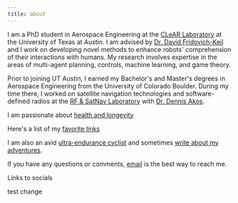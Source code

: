 ```yaml
---
title: about
---
```


I am a PhD student in Aerospace Engineering at the [CLeAR Laboratory](https://clearoboticslab.github.io/) at the University of Texas at Austin. I am advised by [Dr. David Fridovich-Keil](https://www.ae.utexas.edu/people/faculty/faculty-directory/fridovich-keil) and I work on developing novel methods to enhance robots' comprehension of their interactions with humans. My research involves expertise in the areas of multi-agent planning, controls, machine learning, and game theory.

Prior to joining UT Austin, I earned my Bachelor's and Master's degrees in Aerospace Engineering from the University of Colorado Boulder. During my time there, I worked on satellite navigation technologies and software-defined radios at the [RF & SatNav Laboratory](https://www.colorado.edu/lab/rf-satnav/) with [Dr. Dennis Akos](https://www.colorado.edu/aerospace/dennis-akos). 

I am passionate about [health and longevity](health.md)

Here's a list of my [favorite links](links.md)

I am also an avid [ultra-endurance cyclist](https://www.strava.com/activities/8737219081) and sometimes [write about my adventures](https://theradavist.com/argentina-gravel-cycling/). 

If you have any questions or comments, [email](mailto:fernandopalafox@utexas.edu) is the best way to reach me. 

Links to socials

test change 